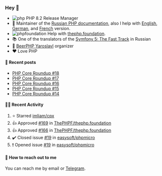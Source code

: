 ### Hey 👋

- ![php](https://user-images.githubusercontent.com/4685504/174548850-037dfd35-3b33-4154-9c50-95efd45ba66a.png) PHP 8.2 Release Manager
- 📖 Maintainer of the [Russian PHP documentation](https://github.com/php/doc-ru), also I help with [English](https://github.com/php/doc-en), [German](https://github.com/php/doc-de), and [French](https://github.com/php/doc-fr) version.
- ![phpfoundation](https://user-images.githubusercontent.com/4685504/174548733-72f62c18-f57e-47a6-8201-cb3d87e06b98.png) Help with [thephp.foundation](https://github.com/ThePHPF/thephp.foundation).
- 📚 One of the translators of
  the [Symfony 5: The Fast Track](https://symfony.com/doc/current/the-fast-track/ru/index.html)
  in Russian
- 🍻 [BeerPHP Yaroslavl](https://github.com/beerphp/yaroslavl) organizer
- ❤️ Love PHP

#### 📜 Recent posts

<!-- BLOG-POST-LIST:START -->
- [PHP Core Roundup #18](https://thephp.foundation/blog/2023/11/01/php-core-roundup-18/)
- [PHP Core Roundup #17](https://thephp.foundation/blog/2023/10/01/php-core-roundup-17/)
- [PHP Core Roundup #16](https://thephp.foundation/blog/2023/09/01/php-core-roundup-16/)
- [PHP Core Roundup #15](https://thephp.foundation/blog/2023/08/01/php-core-roundup-15/)
- [PHP Core Roundup #14](https://thephp.foundation/blog/2023/07/01/php-core-roundup-14/)
<!-- BLOG-POST-LIST:END -->

#### 👨‍💻 Recent Activity

<!--RECENT_ACTIVITY:start-->
1. ⭐ Starred [imliam/cpx](https://github.com/imliam/cpx)<br>
2. 👍 Approved [#169](https://github.com/ThePHPF/thephp.foundation/pull/169#pullrequestreview-2339503275) in [ThePHPF/thephp.foundation](https://github.com/ThePHPF/thephp.foundation)<br>
3. 👍 Approved [#166](https://github.com/ThePHPF/thephp.foundation/pull/166#pullrequestreview-2336685856) in [ThePHPF/thephp.foundation](https://github.com/ThePHPF/thephp.foundation)<br>
4. ✔️ Closed issue [#19](https://github.com/easysoft/phpmicro/issues/19) in [easysoft/phpmicro](https://github.com/easysoft/phpmicro)<br>
5. ❗️ Opened issue [#19](https://github.com/easysoft/phpmicro/issues/19) in [easysoft/phpmicro](https://github.com/easysoft/phpmicro)<br>
<!--RECENT_ACTIVITY:end-->

#### 💌 How to reach out to me

You can reach me by email or [Telegram](https://t.me/saundefined).
